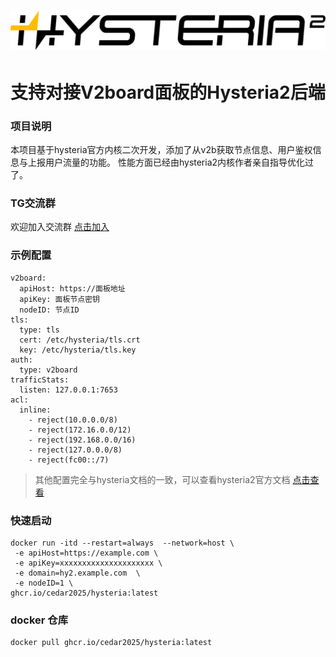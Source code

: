 # ![Hysteria 2](logo.svg)

# 支持对接V2board面板的Hysteria2后端

### 项目说明
本项目基于hysteria官方内核二次开发，添加了从v2b获取节点信息、用户鉴权信息与上报用户流量的功能。
性能方面已经由hysteria2内核作者亲自指导优化过了。

### TG交流群
欢迎加入交流群 [点击加入](https://t.me/+DcRt8AB2VbI2Yzc1)


### 示例配置
```
v2board:
  apiHost: https://面板地址
  apiKey: 面板节点密钥
  nodeID: 节点ID
tls:
  type: tls
  cert: /etc/hysteria/tls.crt
  key: /etc/hysteria/tls.key
auth:
  type: v2board
trafficStats:
  listen: 127.0.0.1:7653
acl: 
  inline: 
    - reject(10.0.0.0/8)
    - reject(172.16.0.0/12)
    - reject(192.168.0.0/16)
    - reject(127.0.0.0/8)
    - reject(fc00::/7)
```
> 其他配置完全与hysteria文档的一致，可以查看hysteria2官方文档 [点击查看](https://hysteria.network/zh/docs/getting-started/Installation/) 

### 快速启动
```
docker run -itd --restart=always  --network=host \
 -e apiHost=https://example.com \
 -e apiKey=xxxxxxxxxxxxxxxxxxxxx \
 -e domain=hy2.example.com  \
 -e nodeID=1 \
ghcr.io/cedar2025/hysteria:latest
```
### docker 仓库
```
docker pull ghcr.io/cedar2025/hysteria:latest
```